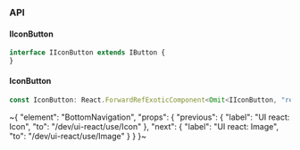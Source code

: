 

### API

#### IIconButton

```ts
interface IIconButton extends IButton {
}
```

#### IconButton

```ts
const IconButton: React.ForwardRefExoticComponent<Omit<IIconButton, "ref"> & React.RefAttributes<unknown>>;
```


~{
  "element": "BottomNavigation",
  "props": {
    "previous": {
      "label": "UI react: Icon",
      "to": "/dev/ui-react/use/Icon"
    },
    "next": {
      "label": "UI react: Image",
      "to": "/dev/ui-react/use/Image"
    }
  }
}~
